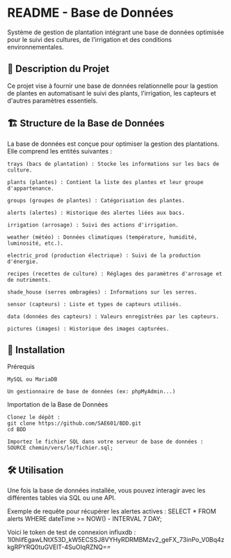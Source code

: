 # README - Base de Données

Système de gestion de plantation intégrant une base de données optimisée pour le suivi des cultures, de l'irrigation et des conditions environnementales.

## 📌 Description du Projet

Ce projet vise à fournir une base de données relationnelle pour la gestion de plantes en automatisant le suivi des plants, l'irrigation, les capteurs et d'autres paramètres essentiels.

## 🏗 Structure de la Base de Données

La base de données est conçue pour optimiser la gestion des plantations. Elle comprend les entités suivantes :

    trays (bacs de plantation) : Stocke les informations sur les bacs de culture.

    plants (plantes) : Contient la liste des plantes et leur groupe d'appartenance.

    groups (groupes de plantes) : Catégorisation des plantes.

    alerts (alertes) : Historique des alertes liées aux bacs.

    irrigation (arrosage) : Suivi des actions d'irrigation.

    weather (météo) : Données climatiques (température, humidité, luminosité, etc.).

    electric_prod (production électrique) : Suivi de la production d'énergie.

    recipes (recettes de culture) : Réglages des paramètres d'arrosage et de nutriments.

    shade_house (serres ombragées) : Informations sur les serres.

    sensor (capteurs) : Liste et types de capteurs utilisés.

    data (données des capteurs) : Valeurs enregistrées par les capteurs.

    pictures (images) : Historique des images capturées.

## 🚀 Installation
Prérequis

    MySQL ou MariaDB

    Un gestionnaire de base de données (ex: phpMyAdmin...)

Importation de la Base de Données

    Clonez le dépôt :
    git clone https://github.com/SAE601/BDD.git
    cd BDD

    Importez le fichier SQL dans votre serveur de base de données :
    SOURCE chemin/vers/le/fichier.sql;

## 🛠 Utilisation

Une fois la base de données installée, vous pouvez interagir avec les différentes tables via SQL ou une API.

Exemple de requête pour récupérer les alertes actives :
SELECT * FROM alerts WHERE dateTime >= NOW() - INTERVAL 7 DAY;




Voici le token de test de connexion influxdb : 1I0hlifEgawLNtX53D_kW5ECSSJ8VYHyRDRMBMzv2_geFX_73inPo_V0Bq4zkgRPYRQ0tuGVElT-4SuOIqRZNQ==
